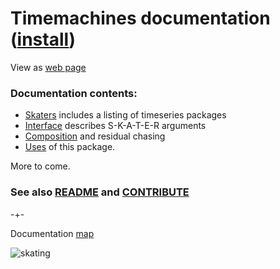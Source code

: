 # Timemachines documentation ([install](https://github.com/microprediction/timemachines/blob/main/INSTALL.md))

View as [web page](https://microprediction.github.io/timemachines/)

### Documentation contents:

- [Skaters](https://microprediction.github.io/timemachines/skaters.html) includes a listing of timeseries packages 
- [Interface](https://microprediction.github.io/timemachines/interface) describes S-K-A-T-E-R arguments
- [Composition](https://microprediction.github.io/timemachines/composition) and residual chasing
- [Uses](https://microprediction.github.io/timemachines/uses) of this package.

More to come. 

### See also [README](https://github.com/microprediction/timemachines/blob/main/README.md) and [CONTRIBUTE](https://github.com/microprediction/timemachines/blob/main/CONTRIBUTE.md)


-+- 

Documentation [map](https://microprediction.github.io/timemachines/map.html)
 
  


![skating](https://i.imgur.com/elu5muO.png)
